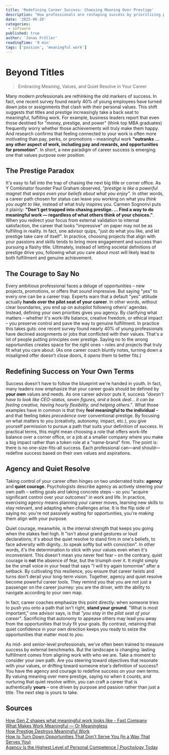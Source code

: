 ```yaml
---
title: 'Redefining Career Success: Choosing Meaning Over Prestige'
description: "How professionals are reshaping success by prioritizing purpose, values, and agency over titles and prestige. Why quiet courage and meaningful work matter more than ever."
date: '2025-06-20'
categories:
 - software
published: true
author: 'Jonas Fröller'
readingTime: '9 min'
tags: ['passion', 'meaningful work']
---
```


# Beyond Titles

> Embracing Meaning, Values, and Quiet Resolve in Your Career

Many modern professionals are rethinking the old markers of success. In fact, one recent survey found nearly 40% of young employees have turned down jobs or assignments that clash with their personal values. This shift suggests that titles and prestige increasingly take a back seat to meaningful, fulfilling work. For example, business leaders report that even those destined for "money, prestige, and power" (think top MBA graduates) frequently worry whether those achievements will truly make them happy. And research confirms that feeling connected to your work is often more motivating than pay, perks, or promotions – meaningful work **"outranks … any other aspect of work, including pay and rewards, and opportunities for promotion"**. In short, a new paradigm of career success is emerging: one that values purpose over position.

## The Prestige Paradox

It's easy to fall into the trap of chasing the next big title or corner office. As Y Combinator founder Paul Graham observed, *"prestige is like a powerful magnet that warps even your beliefs about what you enjoy"*. In other words, a career path chosen for status can leave you working on what you *think you ought to like*, instead of what truly inspires you. Carmen Sognonvi puts it plainly: **"Don't get trapped into chasing prestige. … Find a way to do meaningful work — regardless of what others think of your choices."**. When you redirect your focus from external validation to internal satisfaction, the career that looks "impressive" on paper may not be as fulfilling in reality. In fact, one advisor quips, "just do what you like, and let prestige take care of itself". In practice, choosing projects that align with your passions and skills tends to bring more engagement and success than pursuing a flashy title. Ultimately, instead of letting societal definitions of prestige drive you, following what *you* care about most will likely lead to both fulfillment and genuine achievement.

## The Courage to Say No

Every ambitious professional faces a deluge of opportunities – new projects, promotions, or offers that *sound* impressive. But saying "yes" to every one can be a career trap. Experts warn that a default "yes" attitude actually **hands over the pilot seat of your career**. In other words, without clear boundaries, you end up on autopilot following others' agendas. Instead, defining your own priorities gives you agency. By clarifying what matters – whether it's work-life balance, creative freedom, or ethical impact – you preserve control and pave the way to genuine fulfillment. In practice this takes guts: one recent survey found nearly 40% of young professionals have declined assignments or jobs that conflicted with their values. That's a lot of people putting principles over prestige. Saying no to the wrong opportunities creates space for the right ones – roles and projects that truly fit what you care about. (As one career coach bluntly notes, turning down a misaligned offer doesn't close doors, it *opens* them to better fits.)

## Redefining Success on Your Own Terms

Success doesn't have to follow the blueprint we're handed in youth. In fact, many leaders now emphasize that your career goals should be defined by **your own** values and needs. As one career advisor puts it, success *"doesn't have to look like CEO-status, seven figures, and a book deal… it can be feeling creative, having hourly flexibility, and helping others."*. What those examples have in common is that they **feel meaningful to the individual** – and that feeling *takes precedence* over conventional prestige. By focusing on what matters to you (creativity, autonomy, impact, etc.), you give yourself permission to pursue a path that suits your definition of success. In practical terms, this might mean choosing a role that offers work-life balance over a corner office, or a job at a smaller company where you make a big impact rather than a token role at a "name-brand" firm. The point is: there is no one-size-fits-all success. Each professional can—and should—redefine success based on their own values and aspirations.

## Agency and Quiet Resolve

Taking control of your career often hinges on two underrated traits: **agency** and **quiet courage**. Psychologists describe agency as actively steering your own path – setting goals and taking concrete steps – so you "acquire significant control over your outcomes" in work and life. In practice, exercising agency means planning your career moves, learning new skills to stay relevant, and adapting when challenges arise. It is the flip side of saying no: you're not passively waiting for opportunities, you're *making* them align with your purpose.

Quiet courage, meanwhile, is the internal strength that keeps you going when the stakes feel high. It "isn't about grand gestures or loud declarations; it's about the quiet resolve to stand firm in one's beliefs, to face adversity with dignity…to speak softly but with conviction". In other words, it's the determination to stick with your values even when it's inconvenient. This doesn't mean you never feel fear – on the contrary, quiet courage is **not** the absence of fear, but the triumph over it. It might simply be the small voice in your head that says "I will try again tomorrow" after a setback. By cultivating this resilience, you ensure that career twists and turns don't derail your long-term vision. Together, agency and quiet resolve become powerful career tools. They remind you that you are not just a passenger on the career journey: you are the driver, with the ability to navigate according to your own map.

In fact, career coaches emphasize this point directly: when someone tries to push you onto a path that isn't right, **stand your ground**. "What is most important," one advisor says, is that *"you stay in the pilot seat of your career"*. Sacrificing that autonomy to appease others may lead you away from the opportunities that truly fit your goals. By contrast, retaining that quiet confidence in your own direction keeps you ready to seize the opportunities that matter most to *you*.

As mid- and senior-level professionals, we've often been trained to measure success by external benchmarks. But the landscape is changing: lasting fulfillment comes from aligning work with who we are. Take a moment to consider your own path. Are you steering toward objectives that resonate with your values, or drifting toward someone else's definition of success? You have the agency and courage to redefine success on your own terms. By valuing meaning over mere prestige, saying no when it counts, and nurturing that quiet resolve within, you can craft a career that is authentically **yours** – one driven by purpose and passion rather than just a title. The next step is yours to take.

## Sources

[How Gen Z shapes what meaningful work looks like - Fast Company](https://www.fastcompany.com/91279406/how-gen-z-is-shaping-what-meaningful-work-looks-like-for-all-workers)  
[What Makes Work Meaningful — Or Meaningless](https://sloanreview.mit.edu/article/what-makes-work-meaningful-or-meaningless)  
[How Prestige Destroys Meaningful Work](https://www.productiveflourishing.com/p/how-prestige-destroys-meaningful-work)  
[How to Turn Down Opportunities That Don't Serve You (In a Way That Serves You)](https://www.linkedin.com/pulse/how-turn-down-opportunities-dont-serve-you-way-serves-the-forem-co-kr9be)   
[Agency Is the Highest Level of Personal Competence | Psychology Today](https://www.psychologytoday.com/us/blog/getting-proactive/202203/agency-is-the-highest-level-personal-competence)  

